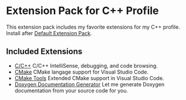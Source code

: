 # Extension Pack for C++ Profile

This extension pack includes my favorite extensions for my C++ profile. 
Install after [Default Extension Pack](https://marketplace.visualstudio.com/items?itemName=lpvic.extensionpack-default).

## Included Extensions
+ [C/C++](https://marketplace.visualstudio.com/items?itemName=ms-vscode.cpptools) C/C++ IntelliSense, debugging, and code browsing.
+ [CMake](https://marketplace.visualstudio.com/items?itemName=twxs.cmake) CMake langage support for Visual Studio Code.
+ [CMake Tools](https://marketplace.visualstudio.com/items?itemName=ms-vscode.cmake-tools) Extended CMake support in Visual Studio Code.
+ [Doxygen Documentation Generator](https://marketplace.visualstudio.com/items?itemName=cschlosser.doxdocgen) Let me generate Doxygen documentation from your source code for you.
